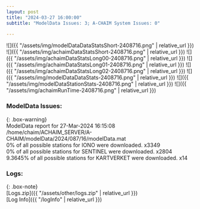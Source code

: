 ```yaml
---
layout: post
title: "2024-03-27 16:00:00"
subtitle: "ModelData Issues: 3; A-CHAIM System Issues: 0"

---
```


![]({{ "/assets/img/modelDataDataStatsShort-2408716.png" | relative_url }})
![]({{ "/assets/img/achaimDataStatsShort-2408716.png" | relative_url }})
![]({{ "/assets/img/achaimDataStatsLong00-2408716.png" | relative_url }})
![]({{ "/assets/img/achaimDataStatsLong01-2408716.png" | relative_url }})
![]({{ "/assets/img/achaimDataStatsLong02-2408716.png" | relative_url }})
![]({{ "/assets/img/modelDataDataStats-2408716.png" | relative_url }})
![]({{ "/assets/img/modelDataStationStats-2408716.png" | relative_url }})
![]({{ "/assets/img/achaimRunTime-2408716.png" | relative_url }})


### ModelData Issues:  
  
{: .box-warning}  
 ModelData report for 27-Mar-2024 16:15:08   
 /home/chaim/ACHAIM_SERVER/A-CHAIM/modelData/2024/087/16/modelData.mat   
 0% of all possible stations for IONO were downloaded. x3349   
 0% of all possible stations for SENTINEL were downloaded. x2804   
 9.3645% of all possible stations for KARTVERKET were downloaded. x14   
  


### Logs:  
  
{: .box-note}  
[Logs.zip]({{ "/assets/other/logs.zip" | relative_url }})  
[Log Info]({{ "/logInfo" | relative_url }})  
